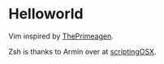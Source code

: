 # Helloworld

Vim inspired by [ThePrimeagen](https://www.youtube.com/c/ThePrimeagen).

Zsh is thanks to Armin over at [scriptingOSX](https://scriptingosx.com/).
